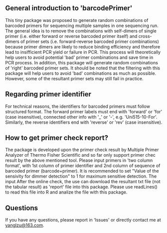 ## General introduction to 'barcodePrimer'
This tiny package was proposed to generate random combinations of barcoded primers for sequencing multiple samples in one sequencing run. The general idea is to remove the combinations with self-dimers of single primer (i.e. either forward or reverse barcoded primer itself) and cross-dimers of primer sets (i.e. forward-reverse barcoded primer combinations) because primer dimers are likely to reduce binding efficiency and therefore lead to insifficient PCR yield or failure in PCR. This process will theoretically help users to avoid potential 'bad' primer combinations and save time in PCR process. In addition, this package will generate random combinations of 'right' barcoded primer sets. It should be noted that the filtering with this package will help users to avoid 'bad' combinations as much as possible. However, some of the resultant primer sets may still fail in practice.
## Regarding primer identifier
For technical reasons, the identifiers for barcoded primers must follow structured format. The forward primer labels must end with 'forward' or 'for' (case insensitive), connected other info with '_' or '-', e.g. 'Uni515-10-For'. Similarly, the reverse identifiers end with 'reverse' or 'rev' (case insensitive).
## How to get primer check report?
The package is developed upon the primer check result by Multiple Primer Analyzer of Thermo Fisher Scientific and so far only support primer chec result by the above mentioned tool. Please input primers in 'two column format', with 1st column of primer identifier and 2nd column of sequence of barcoded primer (barcode+primer). It is recommended to set "Value of the sensivity for dimmer detection" to 1 for maximum sensitive detection. The input After the online check, the use can download the resultant txt file (not the tabular result) as 'report' file into this package. Please use readLines() to read this file into R and analize the file with this package.
## Questions
If you have any questions, please report in ‘Issues' or directly contact me at yanglzu@163.com.
